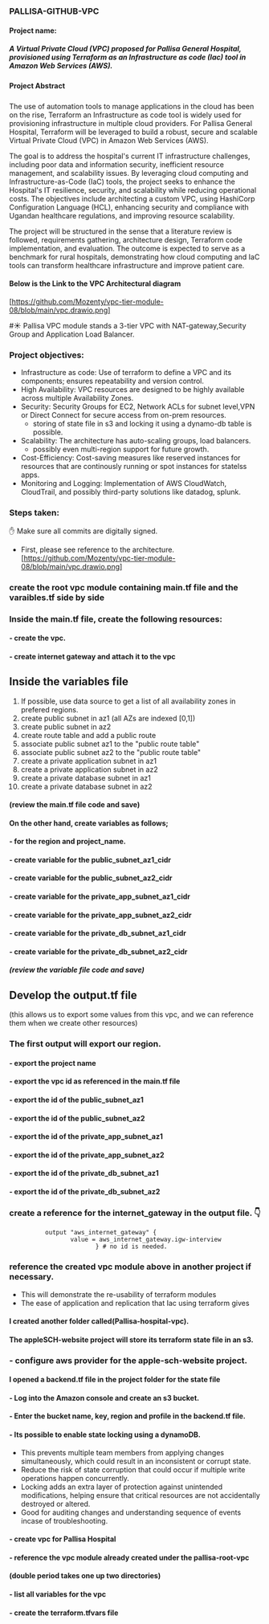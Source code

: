 ###  PALLISA-GITHUB-VPC
#### Project name: 
##### A Virtual Private Cloud (VPC) proposed for Pallisa General Hospital, provisioned using Terraform as an Infrastructure as code (Iac) tool in Amazon Web Services (AWS).

#### Project Abstract
##### 
The use of automation tools to manage applications in the cloud has been on the rise, Terraform an Infrastructure as code tool is widely used for provisioning infrastructure in multiple cloud providers. For Pallisa General Hospital, Terraform will be leveraged to build a robust, secure and scalable Virtual Private Cloud (VPC) in Amazon Web Services (AWS). 

The goal is to address the hospital's current IT infrastructure challenges, including poor data and information security, inefficient resource management, and scalability issues. By leveraging cloud computing and Infrastructure-as-Code (IaC) tools, the project seeks to enhance the Hospital's IT resilience, security, and scalability while reducing operational costs. The objectives include architecting a custom VPC, using HashiCorp Configuration Language (HCL), enhancing security and compliance with Ugandan healthcare regulations, and improving resource scalability. 

The project will be structured in the sense that a literature review is followed, requirements gathering, architecture design, Terraform code implementation, and evaluation. The outcome is expected to serve as a benchmark for rural hospitals, demonstrating how cloud computing and IaC tools can transform healthcare infrastructure and improve patient care.

#### Below is the Link to the VPC Architectural diagram 
[https://github.com/Mozenty/vpc-tier-module-08/blob/main/vpc.drawio.png]

#☀️ Pallisa VPC module
stands a 3-tier VPC with NAT-gateway,Security Group and Application Load Balancer.
### Project objectives:
+ Infrastructure as code: Use of terraform to define a VPC and its components; ensures repeatability and version control.
+ High Availability: VPC resources are designed to be highly available across multiple Availability Zones.
+ Security: Security Groups for EC2, Network ACLs for subnet level,VPN or Direct Connect for secure access from on-prem resources.
    + storing of state file in s3 and locking it using a dynamo-db table is possible.
+ Scalability: The architecture has auto-scaling groups, load balancers.
    + possibly even multi-region support for future growth.
+ Cost-Efficiency: Cost-saving measures like reserved instances for resources that are continously running or spot instances for statelss apps.
+ Monitoring and Logging: Implementation of AWS CloudWatch, CloudTrail, and possibly third-party solutions like datadog, splunk.
### Steps taken:
✋ Make sure all commits are digitally signed.
+ First, please see reference to the architecture.
[https://github.com/Mozenty/vpc-tier-module-08/blob/main/vpc.drawio.png]
### create the root vpc module containing main.tf file and the varaibles.tf side by side
### Inside the main.tf file, create the following resources:
#### - create the vpc.
#### - create internet gateway and attach it to the vpc
## Inside the variables file
1. If possible, use data source to get a list of all availability zones in prefered regions.
2. create public subnet in az1 (all AZs are indexed [0,1])
3. create public subnet in az2
4. create route table and add a public route
5. associate public subnet az1 to the "public route table"
6. associate public subnet az2 to the "public route table"
7. create a private application subnet in az1
8. create a private application subnet in az2
9. create a private database subnet in az1
10. create a private database subnet in az2

####  (review the main.tf file code and save)
####  On the other hand, create variables as follows;
#### - for the region and project_name.
#### - create variable for the public_subnet_az1_cidr
#### - create variable for the public_subnet_az2_cidr
#### - create variable for the private_app_subnet_az1_cidr
#### - create variable for the private_app_subnet_az2_cidr
#### - create variable for the private_db_subnet_az1_cidr
#### - create variable for the private_db_subnet_az2_cidr
##### (review the variable file code and save)
## Develop the output.tf file 
(this allows us to export some values from this vpc, and we can reference them when we create other resources)
### The first output will export our region.
#### - export the project name
#### - export the vpc id as referenced in the main.tf file
#### - export the id of the public_subnet_az1
#### - export the id of the public_subnet_az2
#### - export the id of the private_app_subnet_az1
#### - export the id of the private_app_subnet_az2
#### - export the id of the private_db_subnet_az1
#### - export the id of the private_db_subnet_az2
### create a reference for the internet_gateway in the output file. 👇 
              output "aws_internet_gateway" { 
                     value = aws_internet_gateway.igw-interview 
                            } # no id is needed.
### reference the created vpc module above in another project if necessary.
*  This will demonstrate the re-usability of terraform modules
* The ease of application and replication that Iac using terraform gives
#### I created another folder called(Pallisa-hospital-vpc).
#### The appleSCH-website project will store its terraform state file in an s3.
### - configure aws provider for the apple-sch-website project.
####  I opened a backend.tf file in the project folder for the state file
#### - Log into the Amazon console and create an s3 bucket.
#### - Enter the bucket name, key, region and profile in the backend.tf file.
#### - Its possible to enable state locking using a dynamoDB. 
+ This prevents multiple team members from applying changes simultaneously, which could result in an inconsistent or corrupt state.
+ Reduce the risk of state corruption that could occur if multiple write operations happen concurrently.
+ Locking adds an extra layer of protection against unintended modifications, helping ensure that critical resources are not accidentally destroyed or altered.
+ Good for auditing changes and understanding sequence of events incase of troubleshooting.
#### - create vpc for Pallisa Hospital
#### - reference the vpc module already created under the pallisa-root-vpc
#### (double period takes one up two directories)
#### - list all variables for the vpc
#### - create the terraform.tfvars file



